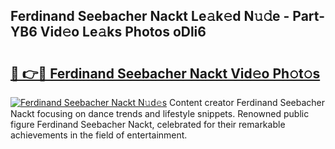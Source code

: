 ## Ferdinand Seebacher Nackt Le𝚊k𝚎d N𝚞𝚍e - Part-YB6 Vid𝚎o Le𝚊ks Photos oDli6

# <h2><a href="http://fb3wbo.evod.top/?m=Ferdinand+Seebacher+Nackt">🔗 👉🔴 Ferdinand Seebacher Nackt Vid𝚎o Ph𝚘t𝚘s</a></h2>

[![Ferdinand Seebacher Nackt N𝚞d𝚎s](https://i.imgur.com/8V9OHl7.gif)](http://fb3wbo.evod.top/?m=Ferdinand+Seebacher+Nackt)
Content creator Ferdinand Seebacher Nackt focusing on dance trends and lifestyle snippets. Renowned public figure Ferdinand Seebacher Nackt, celebrated for their remarkable achievements in the field of entertainment. 
